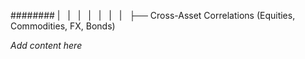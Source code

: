 ######## |   |   |   |   |   |   |   ├── Cross-Asset Correlations (Equities, Commodities, FX, Bonds)

*Add content here*